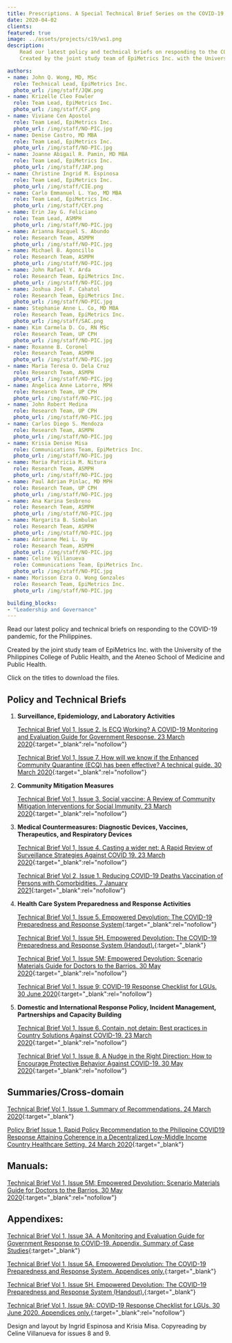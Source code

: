 ```yaml
---
title: Prescriptions. A Special Technical Brief Series on the COVID-19 Pandemic
date: 2020-04-02
clients: 
featured: true
image: ../assets/projects/c19/ws1.png
description: 
    Read our latest policy and technical briefs on responding to the COVID-19 pandemic, for the Philippines.
    Created by the joint study team of EpiMetrics Inc. with the University of the Philippines – College of Public Health, and the Ateneo School of Medicine and Public Health.

authors:
- name: John Q. Wong, MD, MSc
  role: Technical Lead, EpiMetrics Inc.
  photo_url: /img/staff/JQW.png
- name: Krizelle Cleo Fowler
  role: Team Lead, EpiMetrics Inc.
  photo_url: /img/staff/CF.png
- name: Viviane Cen Apostol
  role: Team Lead, EpiMetrics Inc.
  photo_url: /img/staff/NO-PIC.jpg
- name: Denise Castro, MD MBA
  role: Team Lead, EpiMetrics Inc.
  photo_url: /img/staff/NO-PIC.jpg
- name: Joanne Abigail R. Pamin, MD MBA
  role: Team Lead, EpiMetrics Inc.
  photo_url: /img/staff/JAP.png
- name: Christine Ingrid M. Espinosa 
  role: Team Lead, EpiMetrics Inc.
  photo_url: /img/staff/CIE.png
- name: Carlo Emmanuel L. Yao, MD MBA
  role: Team Lead, EpiMetrics Inc.
  photo_url: /img/staff/CEY.png
- name: Erin Jay G. Feliciano
  role: Team Lead, ASMPH
  photo_url: /img/staff/NO-PIC.jpg
- name: Arianna Racquel S. Abundo
  role: Research Team, ASMPH
  photo_url: /img/staff/NO-PIC.jpg
- name: Michael B. Agoncillo 
  role: Research Team, ASMPH
  photo_url: /img/staff/NO-PIC.jpg
- name: John Rafael Y. Arda
  role: Research Team, EpiMetrics Inc.
  photo_url: /img/staff/NO-PIC.jpg
- name: Joshua Joel F. Cahatol
  role: Research Team, EpiMetrics Inc.
  photo_url: /img/staff/NO-PIC.jpg
- name: Stephanie Anne L. Co, MD MBA
  role: Research Team, EpiMetrics Inc.
  photo_url: /img/staff/SAC.png
- name: Kim Carmela D. Co, RN MSc
  role: Research Team, UP CPH
  photo_url: /img/staff/NO-PIC.jpg
- name: Roxanne B. Coronel
  role: Research Team, ASMPH
  photo_url: /img/staff/NO-PIC.jpg
- name: Maria Teresa O. Dela Cruz
  role: Research Team, ASMPH
  photo_url: /img/staff/NO-PIC.jpg
- name: Angelica Anne Latorre, MPH
  role: Research Team, UP CPH
  photo_url: /img/staff/NO-PIC.jpg
- name: John Robert Medina
  role: Research Team, UP CPH
  photo_url: /img/staff/NO-PIC.jpg
- name: Carlos Diego S. Mendoza
  role: Research Team, ASMPH
  photo_url: /img/staff/NO-PIC.jpg
- name: Krisia Denise Misa
  role: Communications Team, EpiMetrics Inc.
  photo_url: /img/staff/NO-PIC.jpg
- name: Maria Patricia M. Nitura
  role: Research Team, ASMPH
  photo_url: /img/staff/NO-PIC.jpg
- name: Paul Adrian Pinlac, MD MPH
  role: Research Team, UP CPH
  photo_url: /img/staff/NO-PIC.jpg
- name: Ana Karina Sesbreno
  role: Research Team, ASMPH
  photo_url: /img/staff/NO-PIC.jpg
- name: Margarita B. Simbulan
  role: Research Team, ASMPH
  photo_url: /img/staff/NO-PIC.jpg
- name: Adrianne Mei L. Uy
  role: Research Team, ASMPH
  photo_url: /img/staff/NO-PIC.jpg
- name: Celine Villanueva
  role: Communications Team, EpiMetrics Inc.
  photo_url: /img/staff/NO-PIC.jpg
- name: Morisson Ezra O. Wong Gonzales
  role: Research Team, EpiMetrics Inc.
  photo_url: /img/staff/NO-PIC.jpg  

building_blocks:
- "Leadership and Governance"
---
```


Read our latest policy and technical briefs on responding to the COVID-19 pandemic, for the Philippines.

Created by the joint study team of EpiMetrics Inc. with the University of the Philippines College of Public Health, and the Ateneo School of Medicine and Public Health.

Click on the titles to download the files.

## Policy and Technical Briefs

1. **Surveillance, Epidemiology, and Laboratory Activities**

    [Technical Brief Vol 1, Issue 2. Is ECQ Working? A COVID-19 Monitoring and Evaluation Guide for Government Response. 23 March 2020](../assets/projects/c19/2.pdf){:target="_blank":rel="nofollow"}

    [Technical Brief Vol 1, Issue 7. How will we know if the Enhanced Community Quarantine (ECQ) has been effective? A technical guide. 30 March 2020](../assets/projects/c19/7.pdf){:target="_blank":rel="nofollow"}

2. **Community Mitigation Measures**

    [Technical Brief Vol 1, Issue 3. Social vaccine: A Review of Community Mitigation Interventions for Social Immunity. 23 March 2020](../assets/projects/c19/3.pdf){:target="_blank":rel="nofollow"}

3. **Medical Countermeasures: Diagnostic Devices, Vaccines, Therapeutics, and Respiratory Devices**

    [Technical Brief Vol 1, Issue 4. Casting a wider net: A Rapid Review of Surveillance Strategies Against COVID 19. 23 March 2020](../assets/projects/c19/4.pdf){:target="_blank":rel="nofollow"}

    [Technical Brief Vol 2, Issue 1. Reducing COVID-19 Deaths Vaccination of Persons with Comorbidities. 7 January 2021](../assets/projects/c19/2-01.pdf){:target="_blank":rel="nofollow"}



4. **Health Care System Preparedness and Response Activities**

    [Technical Brief Vol 1, Issue 5. Empowered Devolution: The COVID-19 Preparedness and Response System](../assets/projects/c19/5.pdf){:target="_blank":rel="nofollow"}

    [Technical Brief Vol 1, Issue 5H. Empowered Devolution: The COVID-19 Preparedness and Response System (Handout).](../assets/projects/c19/5h.pdf){:target="_blank"}

    [Technical Brief Vol 1, Issue 5M: Empowered Devolution: Scenario Materials Guide for Doctors to the Barrios. 30 May 2020](../assets/projects/c19/5m.pdf){:target="_blank":rel="nofollow"}

    [Technical Brief Vol 1, Issue 9: COVID-19 Response Checklist for LGUs. 30 June 2020](../assets/projects/c19/9.pdf){:target="_blank":rel="nofollow"}

    <!-- 5. Communications and Public Outreach -->
    <!-- 6. Scientific Infrastructure and Preparedness -->

5. **Domestic and International Response Policy, Incident Management, Partnerships and Capacity Building**

    [Technical Brief Vol 1, Issue 6. Contain, not detain: Best practices in Country Solutions Against COVID-19. 23 March 2020](../assets/projects/c19/6.pdf){:target="_blank":rel="nofollow"}

    [Technical Brief Vol 1, Issue 8. A Nudge in the Right Direction: How to Encourage Protective Behavior Against COVID-19. 30 May 2020](../assets/projects/c19/8.pdf){:target="_blank":rel="nofollow"}

## Summaries/Cross-domain
[Technical Brief Vol 1, Issue 1. Summary of Recommendations. 24 March 2020](../assets/projects/c19/1.pdf){:target="_blank"}
 
[Policy Brief Issue 1. Rapid Policy Recommendation to the Philippine COVID19 Response Attaining Coherence in a  Decentralized Low-Middle Income Country Healthcare Setting. 24 March 2020](../assets/projects/c19/pb1.pdf){:target="_blank"}

## Manuals:
[Technical Brief Vol 1, Issue 5M: Empowered Devolution: Scenario Materials Guide for Doctors to the Barrios. 30 May 2020](../assets/projects/c19/5m.pdf){:target="_blank":rel="nofollow"}

## Appendixes:

[Technical Brief Vol 1, Issue 3A. A Monitoring and Evaluation Guide for Government Response to COVID-19. Appendix. Summary of Case Studies](../assets/projects/c19/3a.pdf){:target="_blank"}

<!-- <a href="https://github.com/Epimetrics-Inc/website/raw/master/assets/projects/c19/3.pdf" target="_blank">Health Care System Preparedness and Response Activities for LGUs (Handout). Appendices only.</a> -->

[Technical Brief Vol 1, Issue 5A. Empowered Devolution: The COVID-19 Preparedness and Response System. Appendices only.](../assets/projects/c19/5a.pdf){:target="_blank"}

[Technical Brief Vol 1, Issue 5H. Empowered Devolution: The COVID-19 Preparedness and Response System (Handout).](../assets/projects/c19/5h.pdf){:target="_blank"}

[Technical Brief Vol 1, Issue 9A: COVID-19 Response Checklist for LGUs. 30 June 2020. Appendices only.](../assets/projects/c19/9a.pdf){:target="_blank":rel="nofollow"}

Design and layout by Ingrid Espinosa and Krisia Misa. Copyreading by Celine Villanueva for issues 8 and 9.
